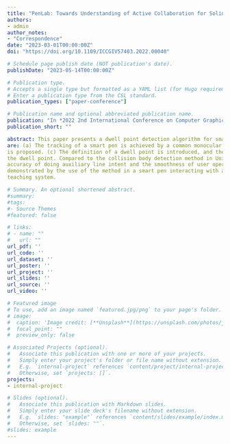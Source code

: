 ```yaml
---
title: "PenLab: Towards Understanding of Active Collaboration for Solid Geometry Teaching"
authors:
- admin
author_notes:
- "Correspondence"
date: "2023-03-01T00:00:00Z"
doi: "https://doi.org/10.1109/ICCGIV57403.2022.00040"

# Schedule page publish date (NOT publication's date).
publishDate: "2023-05-14T00:00:00Z"

# Publication type.
# Accepts a single type but formatted as a YAML list (for Hugo requirements).
# Enter a publication type from the CSL standard.
publication_types: ["paper-conference"]

# Publication name and optional abbreviated publication name.
publication: "In *2022 2nd International Conference on Computer Graphics, Image and Virtualization (ICCGIV)* (pp. 169-172)"
publication_short: ""

abstract: This paper presents a dwell point detection algorithm for smart pen. The main innovations of the method
are: (a) The tracking of a smart pen is achieved by a common monocular camera. (b) A method of vertex adsorption
is proposed. (c) The definition of a dwell point is introduced, and the auxiliary line intent is calculated by detecting
the dwell point. Compared to the collision body detection method in Unity3D, the method in this paper improves the
accuracy of doing auxiliary line intent and the smoothness of user operation. The effectiveness of the method is
demonstrated by the use of the method in a smart pen interacting with a Unity3D-based three-dimensional geometry
teaching system.

# Summary. An optional shortened abstract.
#summary: 
#tags:
#- Source Themes
#featured: false

# links:
# - name: ""
#   url: ""
url_pdf: ''
url_code: ''
url_dataset: ''
url_poster: ''
url_project: ''
url_slides: ''
url_source: ''
url_video: ''

# Featured image
# To use, add an image named `featured.jpg/png` to your page's folder. 
# image:
#  caption: 'Image credit: [**Unsplash**](https://unsplash.com/photos/jdD8gXaTZsc)'
#  focal_point: ""
#  preview_only: false

# Associated Projects (optional).
#   Associate this publication with one or more of your projects.
#   Simply enter your project's folder or file name without extension.
#   E.g. `internal-project` references `content/project/internal-project/index.md`.
#   Otherwise, set `projects: []`.
projects:
- internal-project

# Slides (optional).
#   Associate this publication with Markdown slides.
#   Simply enter your slide deck's filename without extension.
#   E.g. `slides: "example"` references `content/slides/example/index.md`.
#   Otherwise, set `slides: ""`.
#slides: example
---
```



